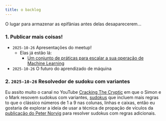 ```yaml
---
title: o backlog
---
```


O lugar para armazenar as epifânias antes delas desaparecerem...

### 1. Publicar mais coisas!
- `2025-10-26` Apresentações do meetup!
  - Elas já estão lá:
    - [Um conjunto de práticas para escalar a sua operação de Machine Learning](https://www.youtube.com/watch?v=4xZUpwiiJ68)
- `2025-10-26` O futuro do aprendizado de máquina

### 2. `2025-10-26` Resolvedor de sudoku com variantes

Eu assito muito o canal no YouTube [Cracking The Cryptic](https://www.youtube.com/c/CrackingTheCryptic)
em que o Simon e o Mark resovem sudokus com variantes,
[sudokus](https://pt.wikipedia.org/wiki/Sudoku) que incluem mais regras to que o
clássico números de 1 a 9 nas colunas, linhas e caixas, então eu gostaria de
explorar a ideia de usar a técnica de propação de vículos da
[publicação do Peter Norvig](https://norvig.com/sudoku.html)
para resolver sudokus com regras adicionais.

